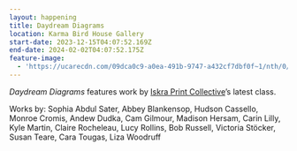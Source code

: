 ```yaml
---
layout: happening
title: Daydream Diagrams
location: Karma Bird House Gallery
start-date: 2023-12-15T04:07:52.169Z
end-date: 2024-02-02T04:07:52.175Z
feature-image:
  - 'https://ucarecdn.com/09dca0c9-a0ea-491b-9747-a432cf7dbf0f~1/nth/0/'
---
```

_Daydream Diagrams_ features work by [Iskra Print Collective](iskraprint.com)’s latest class.

Works by: Sophia Abdul Sater, Abbey Blankensop, Hudson Cassello, Monroe Cromis, Andew Dudka, Cam Gilmour, Madison Hersam, Carin Lilly, Kyle Martin, Claire Rocheleau, Lucy Rollins, Bob Russell, Victoria Stöcker, Susan Teare, Cara Tougas, Liza Woodruff

